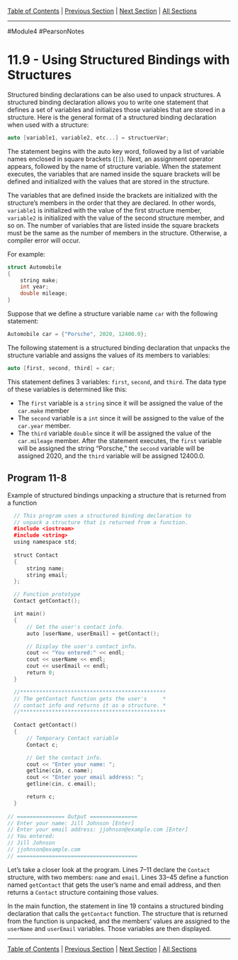 [Table of Contents](/README.md) | [Previous Section](11.8%20-%20Returning%20a%20Structure%20from%20a%20Function.md) | [Next Section](11.10%20-%20Pointers%20to%20Structures.md) | [All Sections](/Module%204/Pearson%20Notes/)<br />

-----
#Module4 #PearsonNotes 
# 11.9 - Using Structured Bindings with Structures
Structured binding declarations can be also used to unpack structures. A structured binding declaration allows you to write one statement that defines a set of variables and initializes those variables that are stored in a structure. Here is the general format of a structured binding declaration when used with a structure:
```c++
auto [variable1, variable2, etc...] = structuerVar;
```

The statement begins with the auto key word, followed by a list of variable names enclosed in square brackets (`[]`). Next, an assignment operator appears, followed by the name of structure variable. When the statement executes, the variables that are named inside the square brackets will be defined and initialized with the values that are stored in the structure.

The variables that are defined inside the brackets are initialized with the structure’s members in the order that they are declared. In other words, `variable1` is initialized with the value of the first structure member, `variable2` is initialized with the value of the second structure member, and so on. The number of variables that are listed inside the square brackets must be the same as the number of members in the structure. Otherwise, a compiler error will occur.

For example:
```c++
struct Automobile
{
	string make;
	int year;
	double mileage;
}
```

Suppose that we define a structure variable name `car` with the following statement:
```c++
Automobile car = {"Porsche", 2020, 12400.0};
```

The following statement is a structured binding declaration that unpacks the structure variable and assigns the values of its members to variables:
```c++
auto [first, second, third] = car;
```

This statement defines 3 variables: `first`, `second`, and `third`. The data type of these variables is determined like this:
- The `first` variable is a `string` since it will be assigned the value of the `car.make` member
- The `second` variable is a `int` since it will be assigned to the value of the `car.year` member.
- The `third` variable `double` since it will be assigned the value of the `car.mileage` member.
After the statement executes, the `first` variable will be assigned the string “Porsche,” the `second` variable will be assigned 2020, and the `third` variable will be assigned 12400.0.

## Program 11-8
Example of structured bindings unpacking a structure that is returned from a function
```c++
  // This program uses a structured binding declaration to 
  // unpack a structure that is returned from a function. 
  #include <iostream> 
  #include <string> 
  using namespace std; 
  
  struct Contact 
  {
      string name;
      string email;
  };

  // Function prototype
  Contact getContact();

  int main()
  {
      // Get the user's contact info.
      auto [userName, userEmail] = getContact();

      // Display the user's contact info.
      cout << "You entered:" << endl;
      cout << userName << endl;
      cout << userEmail << endl;
      return 0;
  }

  //**********************************************
  // The getContact function gets the user's     *
  // contact info and returns it as a structure. *
  //**********************************************
  
  Contact getContact()
  {
      // Temporary Contact variable
      Contact c;

      // Get the contact info.
      cout << "Enter your name: ";
      getline(cin, c.name);
      cout << "Enter your email address: ";
      getline(cin, c.email);

      return c;
  }
  
// =============== Output ===============
// Enter your name: Jill Johnson [Enter]
// Enter your email address: jjohnson@example.com [Enter]
// You entered:
// Jill Johnson
// jjohnson@example.com
// ======================================
```

Let’s take a closer look at the program. Lines 7–11 declare the `Contact` structure, with two members: `name` and `email`. Lines 33–45 define a function named `getContact` that gets the user’s name and email address, and then returns a `Contact` structure containing those values.

In the main function, the statement in line 19 contains a structured binding declaration that calls the `getContact` function. The structure that is returned from the function is unpacked, and the members’ values are assigned to the `userName` and `userEmail` variables. Those variables are then displayed.

-----
[Table of Contents](/README.md) | [Previous Section](11.8%20-%20Returning%20a%20Structure%20from%20a%20Function.md) | [Next Section](11.10%20-%20Pointers%20to%20Structures.md) | [All Sections](/Module%204/Pearson%20Notes/)<br />